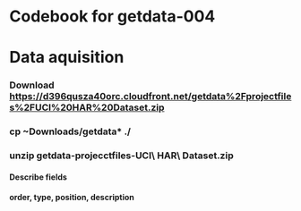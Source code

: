 # Codebook for getdata-004

# Data aquisition
### Download https://d396qusza40orc.cloudfront.net/getdata%2Fprojectfiles%2FUCI%20HAR%20Dataset.zip 
### cp ~Downloads/getdata* ./
### unzip getdata-projecctfiles-UCI\ HAR\ Dataset.zip

#### Describe fields
#### order, type, position, description
